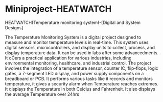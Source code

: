 # Miniproject-HEATWATCH
HEATWATCH(Temperature monitoring system)-[Digital and System Designs]

The Temperature Monitoring System is a digital project designed to measure and monitor temperature levels in real-time. This system uses digital sensors, microcontrollers, and display units to collect, process, and display temperature data. It can be used in labs after some advancedments. It oĊers a practical application for various industries, including environmental monitoring, healthcare, and industrial control. The project involves the integration of a temperature sensor, counter IC, flip-flops, logic gates, a 7-segment LED display, and power supply components on a breadboard or PCB. It performs various tasks like it records and monitors temperature, it gives a security alarm when Temperature reaches extremes. It displays the Temperature in both Celcius and Fahrenheit. It also displays the average Temperature over 24hrs
